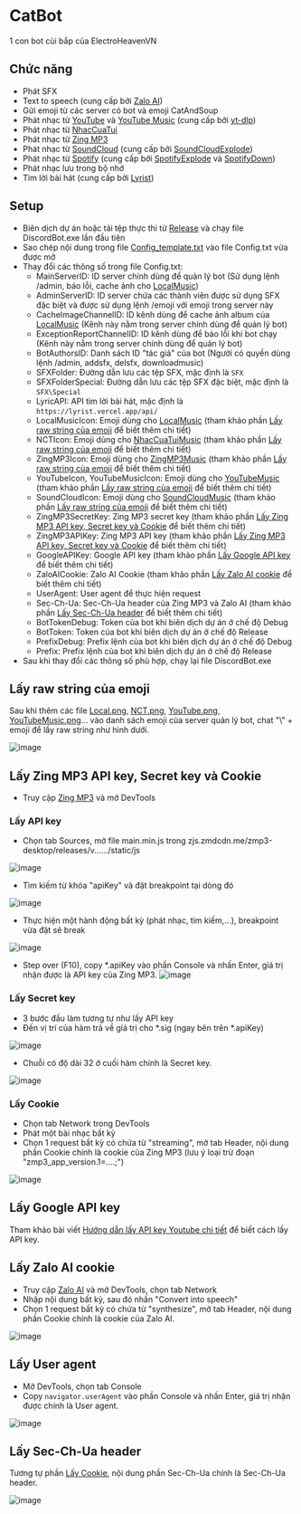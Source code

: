 ﻿# CatBot
1 con bot cùi bắp của ElectroHeavenVN
## Chức năng
- Phát SFX
- Text to speech (cung cấp bởi [Zalo AI](https://zalo.ai/products/text-to-audio-converter))
- Gửi emoji từ các server có bot và emoji CatAndSoup
- Phát nhạc từ [YouTube](https://www.youtube.com/) và [YouTube Music](https://music.youtube.com/) (cung cấp bởi [yt-dlp](https://github.com/yt-dlp/yt-dlp))
- Phát nhạc từ [NhacCuaTui](https://www.nhaccuatui.com/)
- Phát nhạc từ [Zing MP3](https://zingmp3.vn/)
- Phát nhạc từ [SoundCloud](https://soundcloud.com/) (cung cấp bởi [SoundCloudExplode](https://github.com/jerry08/SoundCloudExplode))
- Phát nhạc từ [Spotify](https://spotify.com/) (cung cấp bởi [SpotifyExplode](https://github.com/jerry08/SpotifyExplode) và [SpotifyDown](https://spotifydown.com/))
- Phát nhạc lưu trong bộ nhớ
- Tìm lời bài hát (cung cấp bởi [Lyrist](https://lyrist.vercel.app/))
## Setup
- Biên dịch dự án hoặc tải tệp thực thi từ [Release](../../releases) và chạy file DiscordBot.exe lần đầu tiên
- Sao chép nội dung trong file [Config_template.txt](Files/Config_template.txt) vào file Config.txt vừa được mở
- Thay đổi các thông số trong file Config.txt:
   + MainServerID: ID server chính dùng để quản lý bot (Sử dụng lệnh /admin, báo lỗi, cache ảnh cho [LocalMusic](Music/Local/LocalMusic.cs))
   + AdminServerID: ID server chứa các thành viên được sử dụng SFX đặc biệt và được sử dụng lệnh /emoji với emoji trong server này
   + CacheImageChannelID: ID kênh dùng để cache ảnh album của [LocalMusic](Music/Local/LocalMusic.cs) (Kênh này nằm trong server chính dùng để quản lý bot)
   + ExceptionReportChannelID: ID kênh dùng để báo lỗi khi bot chạy (Kênh này nằm trong server chính dùng để quản lý bot)
   + BotAuthorsID: Danh sách ID "tác giả" của bot (Người có quyền dùng lệnh /admin, addsfx, delsfx, downloadmusic)
   + SFXFolder: Đường dẫn lưu các tệp SFX, mặc định là `SFX`
   + SFXFolderSpecial: Đường dẫn lưu các tệp SFX đặc biệt, mặc định là `SFX\Special`
   + LyricAPI: API tìm lời bài hát, mặc định là `https://lyrist.vercel.app/api/`
   + LocalMusicIcon: Emoji dùng cho [LocalMusic](Music/Local/LocalMusic.cs) (tham khảo phần [Lấy raw string của emoji](#lay-raw-string-cua-emoji) để biết thêm chi tiết)
   + NCTIcon: Emoji dùng cho [NhacCuaTuiMusic](Music/NhacCuaTui/NhacCuaTuiMusic.cs) (tham khảo phần [Lấy raw string của emoji](#lay-raw-string-cua-emoji) để biết thêm chi tiết)
   + ZingMP3Icon: Emoji dùng cho [ZingMP3Music](Music/ZingMP3/ZingMP3Music.cs) (tham khảo phần [Lấy raw string của emoji](#lay-raw-string-cua-emoji) để biết thêm chi tiết)
   + YouTubeIcon, YouTubeMusicIcon: Emoji dùng cho [YouTubeMusic](Music/YouTube/YouTubeMusic.cs) (tham khảo phần [Lấy raw string của emoji](#lay-raw-string-cua-emoji) để biết thêm chi tiết)
   + SoundCloudIcon: Emoji dùng cho [SoundCloudMusic](Music/YouTube/SoundCloudMusic.cs) (tham khảo phần [Lấy raw string của emoji](#lay-raw-string-cua-emoji) để biết thêm chi tiết)
   + ZingMP3SecretKey: Zing MP3 secret key (tham khảo phần [Lấy Zing MP3 API key, Secret key và Cookie](#lay-zing-mp3-api-key-secret-key-va-cookie
) để biết thêm chi tiết)
   + ZingMP3APIKey: Zing MP3 API key (tham khảo phần [Lấy Zing MP3 API key, Secret key và Cookie](#lay-zing-mp3-api-key-secret-key-va-cookie
) để biết thêm chi tiết)
   + GoogleAPIKey: Google API key (tham khảo phần [Lấy Google API key](#lay-google-api-key) để biết thêm chi tiết)
   + ZaloAICookie: Zalo AI Cookie (tham khảo phần [Lấy Zalo AI cookie](#lay-zalo-ai-cookie) để biết thêm chi tiết)
   + UserAgent: User agent để thực hiện request
   + Sec-Ch-Ua: Sec-Ch-Ua header của Zing MP3 và Zalo AI (tham khảo phần [Lấy Sec-Ch-Ua header](#lay-sec-ch-ua-header) để biết thêm chi tiết)
   + BotTokenDebug: Token của bot khi biên dịch dự án ở chế độ Debug
   + BotToken: Token của bot khi biên dịch dự án ở chế độ Release
   + PrefixDebug: Prefix lệnh của bot khi biên dịch dự án ở chế độ Debug
   + Prefix: Prefix lệnh của bot khi biên dịch dự án ở chế độ Release
- Sau khi thay đổi các thông số phù hợp, chạy lại file DiscordBot.exe
## Lấy raw string của emoji
Sau khi thêm các file [Local.png](Files/Local.png), [NCT.png](Files/NCT.png), [YouTube.png](Files/YouTube.png), [YouTubeMusic.png](Files/YouTube.png)... vào danh sách emoji của server quản lý bot, chat "\\" + emoji để lấy raw string như hình dưới.

![image](ReadMeResources/raw_emoji_string.png)
## Lấy Zing MP3 API key, Secret key và Cookie
- Truy cập [Zing MP3](https://zingmp3.vn/) và mở DevTools
### Lấy API key
- Chọn tab Sources, mở file main.min.js trong zjs.zmdcdn.me/zmp3-desktop/releases/v....../static/js

![image](ReadMeResources/zing_mp3_api_key_1.png)
- Tìm kiếm từ khóa "apiKey" và đặt breakpoint tại dòng đó
 
![image](ReadMeResources/zing_mp3_api_key_2.png)
- Thực hiện một hành động bất kỳ (phát nhạc, tìm kiếm,...), breakpoint vừa đặt sẽ break
 
![image](ReadMeResources/zing_mp3_api_key_3.png)
- Step over (F10), copy *.apiKey vào phần Console và nhấn Enter, giá trị nhận được là API key của Zing MP3.
![image](ReadMeResources/zing_mp3_api_key_4.png)

### Lấy Secret key
- 3 bước đầu làm tương tự như lấy API key
- Đến vị trí của hàm trả về giá trị cho *.sig (ngay bên trên *.apiKey)

![image](ReadMeResources/zing_mp3_secret_key_1.png)
- Chuỗi có độ dài 32 ở cuối hàm chính là Secret key.

![image](ReadMeResources/zing_mp3_secret_key_2.png)
### Lấy Cookie
- Chọn tab Network trong DevTools
- Phát một bài nhạc bất kỳ
- Chọn 1 request bất kỳ có chứa từ "streaming", mở tab Header, nội dung phần Cookie chính là cookie của Zing MP3 (lưu ý loại trừ đoạn "zmp3_app_version.1=....;")

![image](ReadMeResources/zing_mp3_cookie_1.png)
## Lấy Google API key
Tham khảo bài viết [Hướng dẫn lấy API key Youtube chi tiết](https://www.magetop.com/blog/cach-lay-api-key-youtube/) để biết cách lấy API key.
## Lấy Zalo AI cookie
- Truy cập [Zalo AI](https://zalo.ai/products/text-to-audio-converter) và mở DevTools, chọn tab Network
- Nhập nội dung bất kỳ, sau đó nhấn "Convert into speech"
- Chọn 1 request bất kỳ có chứa từ "synthesize", mở tab Header, nội dung phần Cookie chính là cookie của Zalo AI.

![image](ReadMeResources/zalo_ai_cookie_1.png)
## Lấy User agent
- Mở DevTools, chọn tab Console
- Copy `navigator.userAgent` vào phần Console và nhấn Enter, giá trị nhận được chính là User agent. 

![image](ReadMeResources/user_agent_1.png)
## Lấy Sec-Ch-Ua header
Tương tự phần [Lấy Cookie](#lay-cookie), nội dung phần Sec-Ch-Ua chính là Sec-Ch-Ua header.

![image](ReadMeResources/sec_ch_ua_1.png)
